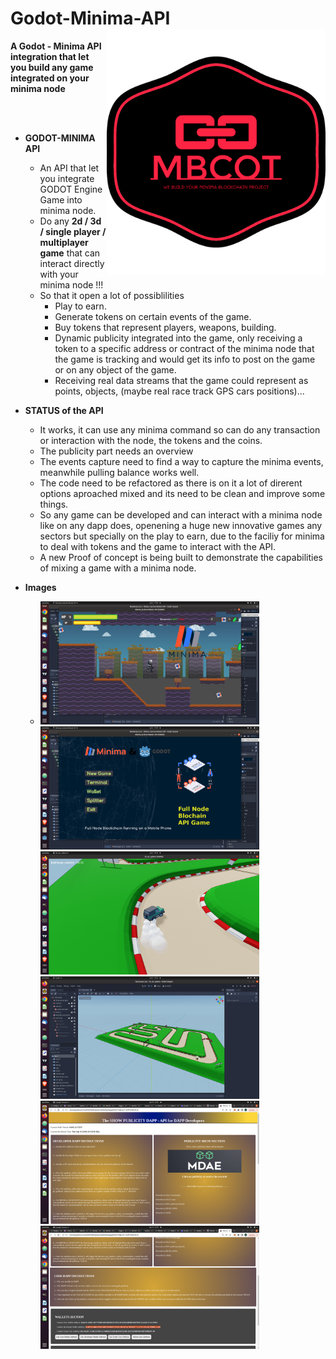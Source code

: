 # Godot-Minima-API <img src="logo_red.png" width="350" title="Godot - Minima API integration" alt="Godot - Minima API integration" align="right">
**A Godot - Minima API integration that let you build any game integrated on your minima node**

<br/><br/>

- **GODOT-MINIMA API**
  - An API that let you integrate GODOT Engine Game into minima node. 
  - Do any **2d / 3d / single player / multiplayer game** that can interact directly with your minima node !!!
  - So that it open a lot of possiblilities
    - Play to earn.
    - Generate tokens on certain events of the game.
    - Buy tokens that represent players, weapons, building.
    - Dynamic publicity integrated into the game, only receiving a token to a specific address or
      contract of the minima node that the game is tracking and would get its info to post on the game or on any object of the game.
    - Receiving real data streams that the game could represent as points, objects,
      (maybe real race track GPS cars positions)...
  
- **STATUS of the API**
  - It works, it can use any minima command so can do any transaction or interaction with the node, the tokens and the coins.
  - The publicity part needs an overview
  - The events capture need to find a way to capture the minima events, meanwhile pulling balance works well.
  - The code need to be refactored as there is on it a lot of direrent options aproached mixed and its need to be clean and improve some things.
  - So any game can be developed and can interact with a minima node like on any dapp does, openening a huge new innovative games any sectors but specially on the play to earn, due to the faciliy for minima to deal with tokens and the game to interact with the API.
  - A new Proof of concept is being built to demonstrate the capabilities of mixing a game with a minima node.
- **Images**
  - <a href="link address"><img src="images/arcade1_jump.png" width="350"/></a>
    <a href="link address"><img src="images/game_screen.png" width="350"/></a>
    <a href="link address"><img src="images/joc3d_derrape.png" width="350"/></a>
    <a href="link address"><img src="images/joc3d_panoramica.png" width="350"/></a>
    <a href="link address"><img src="images/Show-Publicity-DAPP1.png" width="350"/></a>
    <a href="link address"><img src="images/Show-Publicity-DAPP2.png" width="350"/></a>
 
